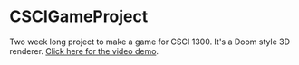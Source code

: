 # CSCIGameProject
Two week long project to make a game for CSCI 1300.
It's a Doom style 3D renderer. [Click here for the video demo](https://www.youtube.com/watch?v=jx1Zs0Q4ulA&t=1s).
